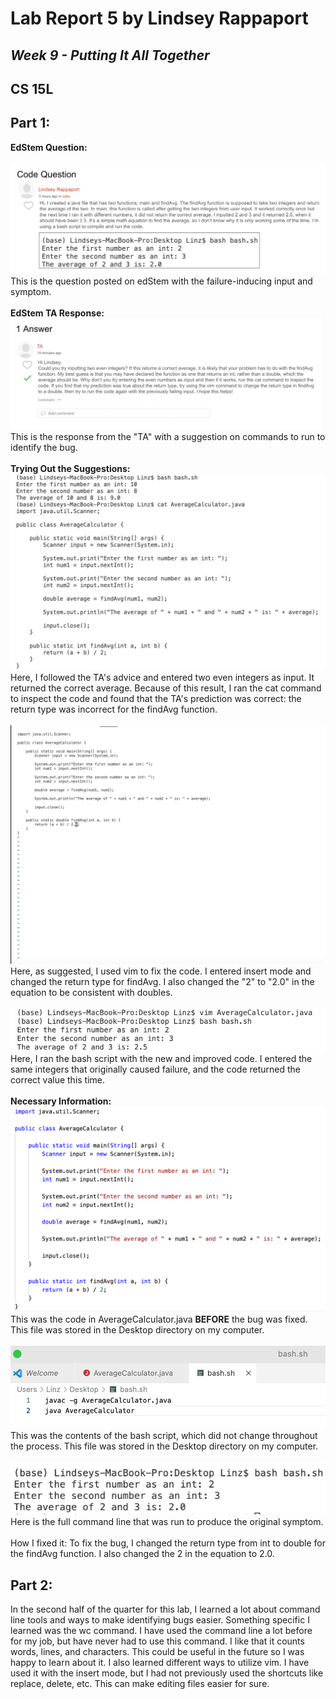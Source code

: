 # Lab Report 5 by Lindsey Rappaport
## *Week 9 - Putting It All Together*
## CS 15L

## **Part 1:** <br/>
**EdStem Question:** <br/> <br/>
![Image](edStemQ.png) <br/>
This is the question posted on edStem with the failure-inducing input and symptom.
<br/>
<br/>
**EdStem TA Response:** <br/>
![Image](edStemA.png) <br/>
This is the response from the "TA" with a suggestion on commands to run to identify the bug.
<br/>
<br/>
**Trying Out the Suggestions:** <br/>
![Image](firstTry.png) <br/>
Here, I followed the TA's advice and entered two even integers as input. It returned the correct average. Because of this result, I ran the cat command to inspect the code and found that the TA's prediction was correct: the return type was incorrect for the findAvg function.
<br/>
<br/>
![Image](vimFix.png) <br/>
Here, as suggested, I used vim to fix the code. I entered insert mode and changed the return type for findAvg. I also changed the "2" to "2.0" in the equation to be consistent with doubles.
<br/>
<br/>
![Image](fixed.png) <br/>
Here, I ran the bash script with the new and improved code. I entered the same integers that originally caused failure, and the code returned the correct value this time.
<br/>
<br/>
**Necessary Information:** <br/>
![Image](codeVS.png) <br/>
This was the code in AverageCalculator.java **BEFORE** the bug was fixed. This file was stored in the Desktop directory on my computer.
<br/>
<br/>
![Image](bash.png) <br/>
This was the contents of the bash script, which did not change throughout the process. This file was stored in the Desktop directory on my computer.
<br/>
<br/>
![Image](symptom.png) <br/>
Here is the full command line that was run to produce the original symptom. 
<br/>
<br/>
How I fixed it: To fix the bug, I changed the return type from int to double for the findAvg function. I also changed the 2 in the equation to 2.0.


## **Part 2:** <br/>
In the second half of the quarter for this lab, I learned a lot about command line tools and ways to make identifying bugs easier. Something specific I learned was the wc command. I have used the command line a lot before for my job, but have never had to use this command. I like that it counts words, lines, and characters. This could be useful in the future so I was happy to learn about it. I also learned different ways to utilize vim. I have used it with the insert mode, but I had not previously used the shortcuts like replace, delete, etc. This can make editing files easier for sure.
